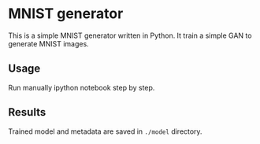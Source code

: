 # MNIST generator

This is a simple MNIST generator written in Python. It train a simple GAN to generate MNIST images.

## Usage

Run manually ipython notebook step by step.

## Results

Trained model and metadata are saved in `./model` directory.
